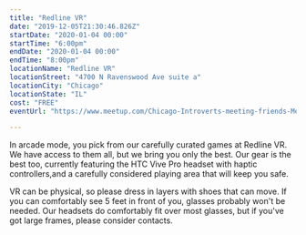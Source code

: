 ```yaml
---
title: "Redline VR"
date: "2019-12-05T21:30:46.826Z"
startDate: "2020-01-04 00:00"
startTime: "6:00pm"
endDate: "2020-01-04 00:00"
endTime: "8:00pm"
locationName: "Redline VR"
locationStreet: "4700 N Ravenswood Ave suite a"
locationCity: "Chicago"
locationState: "IL"
cost: "FREE"
eventUrl: "https://www.meetup.com/Chicago-Introverts-meeting-friends-Meetup/events/266911852/"

---
```


In arcade mode, you pick from our carefully curated games at Redline VR. We have access to them all, but we bring you only the best. Our gear is the best too, currently featuring the HTC Vive Pro headset with haptic controllers,and a carefully considered playing area that will keep you safe. 

VR can be physical, so please dress in layers with shoes that can move. If you can comfortably see 5 feet in front of you, glasses probably won't be needed. Our headsets do comfortably fit over most glasses, but if you've got large frames, please consider contacts. 

